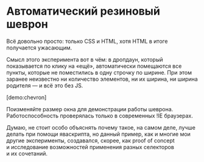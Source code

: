 # Автоматический резиновый шеврон

Всё довольно просто: только CSS и HTML, хотя HTML в итоге получается ужасающим.

Смысл этого эксперимента вот в чём: в дропдаун, который показывается по клику на «ещё», автоматически помещаются все пункты, которые не поместились в одну строчку по ширине. При этом заранее неизвестно ни количество элементов, ни их ширина, ни ширина родителя — и всё это без JS.

[demo:chevron]

Поизменяйте размер окна для демонстрации работы шеврона. Работоспособность проверялась только в современных !IE браузерах.

Думаю, не стоит особо объяснять почему такое, на самом деле, лучше делать при помощи яваскрипта, но данный пример, как и многие мои другие эксперименты, создавался, скорее, как proof of concept и исследование возможностей применения разных селекторов и их сочетаний.

